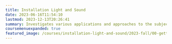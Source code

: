 ```yaml
---
title: Installation Light and Sound
date: 2023-06-16T11:54:10
lastmod: 2023-12-13T20:26:41
summary: Investigates various applications and approaches to the subject of Installation with an emphasis on contemporary practices using light and sound as a means of constructing space and form.
coursemenuexpanded: true
featured_image: /courses/installation-light-and-sound/2023-fall/00-getting-started/2023-installation-light-and-sound-course-image.jpg
---
```

